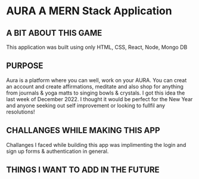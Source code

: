 # AURA A MERN Stack Application 

## A BIT ABOUT THIS GAME
This application was built using only HTML, CSS, React, Node, Mongo DB


## PURPOSE
<p>Aura is a platform where you can well, work on your AURA. You can creat an account and create affirmations, meditate and also shop for anything from journals & yoga matts to singing bowls & crystals. I got this idea the last week of December 2022. I thought it would be perfect for the New Year and anyone seeking out self improvement or looking to fullfil any resolutions! </p>


## CHALLANGES WHILE MAKING THIS APP
Challanges I faced while building this app was implimenting the login and sign up forms & authentication in general. 

## THINGS I WANT TO ADD IN THE FUTURE  
 <p>
 
 </p>

